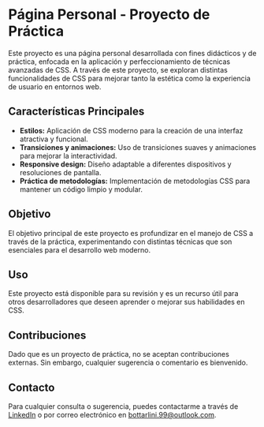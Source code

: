 # Página Personal - Proyecto de Práctica

Este proyecto es una página personal desarrollada con fines didácticos y de práctica, enfocada en la aplicación y perfeccionamiento de técnicas avanzadas de CSS. A través de este proyecto, se exploran distintas funcionalidades de CSS para mejorar tanto la estética como la experiencia de usuario en entornos web.

## Características Principales

- **Estilos:** Aplicación de CSS moderno para la creación de una interfaz atractiva y funcional.
- **Transiciones y animaciones:** Uso de transiciones suaves y animaciones para mejorar la interactividad.
- **Responsive design:** Diseño adaptable a diferentes dispositivos y resoluciones de pantalla.
- **Práctica de metodologías:** Implementación de metodologías CSS para mantener un código limpio y modular.

## Objetivo

El objetivo principal de este proyecto es profundizar en el manejo de CSS a través de la práctica, experimentando con distintas técnicas que son esenciales para el desarrollo web moderno.

## Uso

Este proyecto está disponible para su revisión y es un recurso útil para otros desarrolladores que deseen aprender o mejorar sus habilidades en CSS.

## Contribuciones

Dado que es un proyecto de práctica, no se aceptan contribuciones externas. Sin embargo, cualquier sugerencia o comentario es bienvenido.

## Contacto

Para cualquier consulta o sugerencia, puedes contactarme a través de [LinkedIn](https://linkedin.com/in/genarobottarlini) o por correo electrónico en bottarlini.99@outlook.com.
